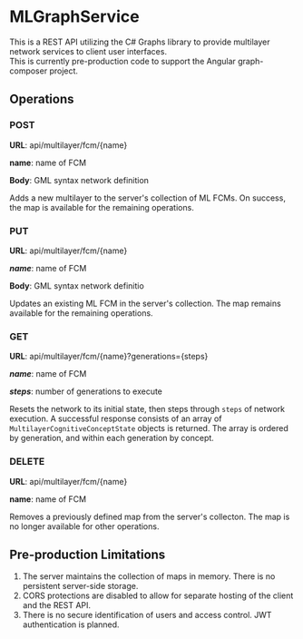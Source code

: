 # MLGraphService
This is a REST API utilizing the C# Graphs library to provide multilayer network services to client user interfaces.  
This is currently pre-production code to support the Angular graph-composer project.

## Operations

### POST
**URL**: api/multilayer/fcm/{name}

**name**: name of FCM

**Body**: GML syntax network definition 

Adds a new multilayer to the server's collection of ML FCMs. On success, the map is available for
the remaining operations.

### PUT
**URL**: api/multilayer/fcm/{name}

***name***: name of FCM

**Body**: GML syntax network definitio

Updates an existing ML FCM in the server's collection. The map remains available for 
the remaining operations.

### GET
**URL**: api/multilayer/fcm/{name}?generations={steps}

***name***: name of FCM

***steps***: number of generations to execute

Resets the network to its initial state, then steps through `steps` of network execution. A successful
response consists of an array of `MultilayerCognitiveConceptState` objects is returned. The array is ordered
by generation, and within each generation by concept.

### DELETE
**URL**: api/multilayer/fcm/{name}

**name**: name of FCM

Removes a previously defined map from the server's collecton. The map is no longer available for other
operations.

## Pre-production Limitations
1. The server maintains the collection of maps in memory.  There is no persistent server-side storage.
2. CORS protections are disabled to allow for separate hosting of the client and the REST API.
3. There is no secure identification of users and access control. JWT authentication is planned.

